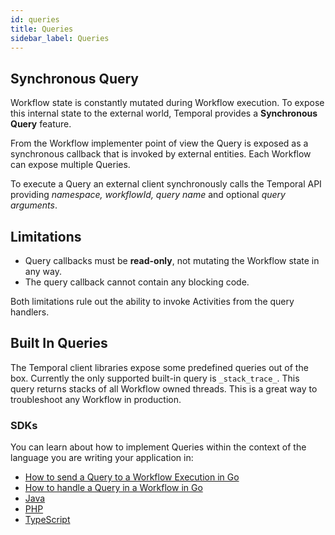 ```yaml
---
id: queries
title: Queries
sidebar_label: Queries
---
```


## Synchronous Query

Workflow state is constantly mutated during Workflow execution. To expose this internal state to the external world, Temporal provides a **Synchronous Query** feature.

From the Workflow implementer point of view the Query is exposed as a synchronous callback that is invoked by external entities. Each Workflow can expose multiple Queries.

To execute a Query an external client synchronously calls the Temporal API providing _namespace, workflowId, query name_ and optional _query arguments_.

## Limitations

- Query callbacks must be **read-only**, not mutating the Workflow state in any way.
- The query callback cannot contain any blocking code.

Both limitations rule out the ability to invoke Activities from the query handlers.

## Built In Queries

The Temporal client libraries expose some predefined queries out of the box. Currently the only supported built-in query is `_stack_trace_`. This query returns stacks of all Workflow owned threads. This is a great way to troubleshoot any Workflow in production.

### SDKs

You can learn about how to implement Queries within the context of the language you are writing your application in:

- [How to send a Query to a Workflow Execution in Go](/docs/go/how-to-send-a-query-to-a-workflow-execution-in-go)
- [How to handle a Query in a Workflow in Go](/docs/go/how-to-handle-a-query-in-a-workflow-in-go)
- [Java](/docs/java/queries)
- [PHP](/docs/php/queries)
- [TypeScript](/docs/typescript/workflows/#queries)
